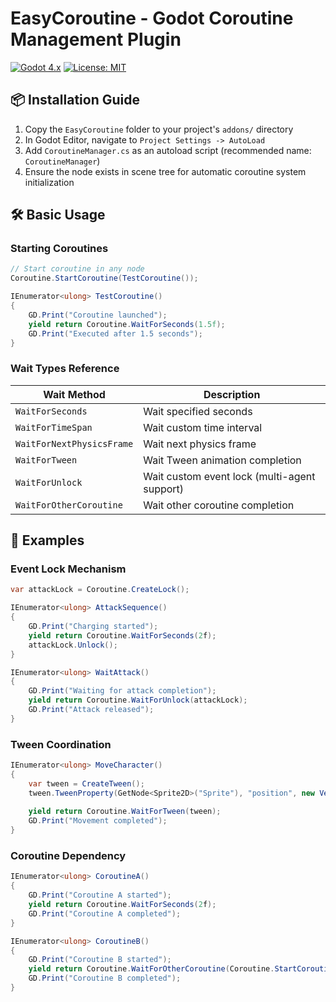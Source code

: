 # EasyCoroutine - Godot Coroutine Management Plugin

[![Godot 4.x](https://img.shields.io/badge/Godot-4.0%2B-%23478cbf)](https://godotengine.org)
[![License: MIT](https://img.shields.io/badge/License-MIT-yellow.svg)](LICENSE.md)

## 📦 Installation Guide
1. Copy the `EasyCoroutine` folder to your project's `addons/` directory
2. In Godot Editor, navigate to `Project Settings -> AutoLoad`
3. Add `CoroutineManager.cs` as an autoload script (recommended name: `CoroutineManager`)
4. Ensure the node exists in scene tree for automatic coroutine system initialization

## 🛠️ Basic Usage
### Starting Coroutines
```csharp
// Start coroutine in any node
Coroutine.StartCoroutine(TestCoroutine());

IEnumerator<ulong> TestCoroutine()
{
    GD.Print("Coroutine launched");
    yield return Coroutine.WaitForSeconds(1.5f);
    GD.Print("Executed after 1.5 seconds");
}
```

### Wait Types Reference
| Wait Method               | Description                |
|---------------------------|----------------------------|
| `WaitForSeconds`          | Wait specified seconds     |
| `WaitForTimeSpan`         | Wait custom time interval  |
| `WaitForNextPhysicsFrame` | Wait next physics frame    |
| `WaitForTween`            | Wait Tween animation completion |
| `WaitForUnlock`           | Wait custom event lock (multi-agent support) |
| `WaitForOtherCoroutine`   | Wait other coroutine completion |

## 🔗 Examples
### Event Lock Mechanism
```csharp
var attackLock = Coroutine.CreateLock();

IEnumerator<ulong> AttackSequence()
{
    GD.Print("Charging started");
    yield return Coroutine.WaitForSeconds(2f);
    attackLock.Unlock();
}

IEnumerator<ulong> WaitAttack()
{
    GD.Print("Waiting for attack completion");
    yield return Coroutine.WaitForUnlock(attackLock);
    GD.Print("Attack released");
}
```

### Tween Coordination
```csharp
IEnumerator<ulong> MoveCharacter()
{
    var tween = CreateTween();
    tween.TweenProperty(GetNode<Sprite2D>("Sprite"), "position", new Vector2(300, 200), 1.5f);
    
    yield return Coroutine.WaitForTween(tween);
    GD.Print("Movement completed");
}
```

### Coroutine Dependency
```csharp
IEnumerator<ulong> CoroutineA()
{
    GD.Print("Coroutine A started");
    yield return Coroutine.WaitForSeconds(2f);
    GD.Print("Coroutine A completed");
}

IEnumerator<ulong> CoroutineB()
{
    GD.Print("Coroutine B started");
    yield return Coroutine.WaitForOtherCoroutine(Coroutine.StartCoroutine(CoroutineA()));
    GD.Print("Coroutine B completed");
}
```